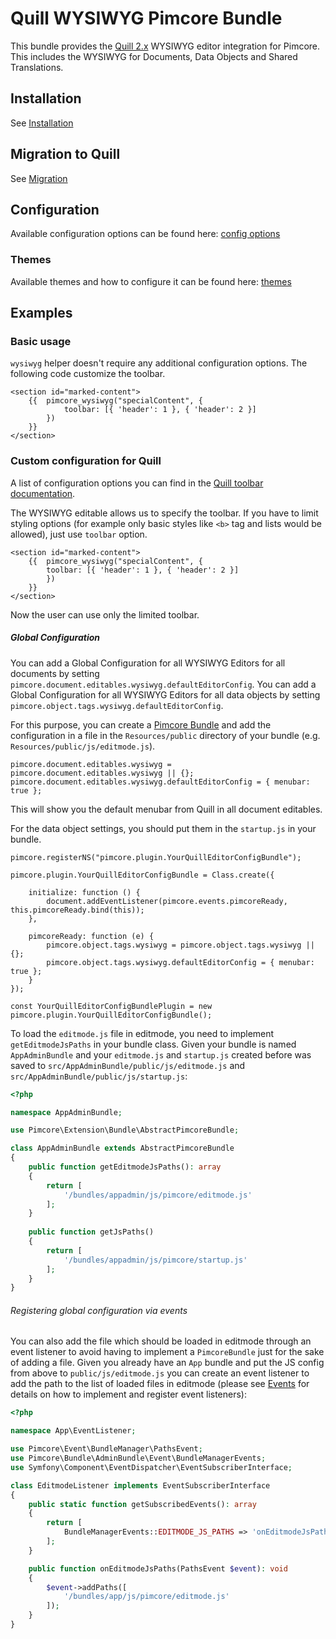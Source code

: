 # Quill WYSIWYG Pimcore Bundle
This bundle provides the [Quill 2.x](https://quilljs.com/) WYSIWYG editor integration for Pimcore. 
This includes the WYSIWYG for Documents, Data Objects and Shared Translations. 

## Installation
See [Installation](./doc/00_Installation.md)

## Migration to Quill
See [Migration](./doc/01_Migration_to_Quill.md)

## Configuration

Available configuration options can be found here: [config options](https://quilljs.com/docs/configuration/)

### Themes

Available themes and how to configure it can be found here: [themes](https://quilljs.com/docs/customization/themes)

## Examples

### Basic usage

`wysiwyg` helper doesn't require any additional configuration options.
The following code customize the toolbar.

```twig
<section id="marked-content">
    {{  pimcore_wysiwyg("specialContent", {
            toolbar: [{ 'header': 1 }, { 'header': 2 }]
        }) 
    }}
</section>
```

### Custom configuration for Quill

A list of configuration options you can find in the [Quill toolbar documentation](https://quilljs.com/docs/modules/toolbar).

The WYSIWYG editable allows us to specify the toolbar.
If you have to limit styling options (for example only basic styles like `<b>` tag and lists would be allowed), just use `toolbar` option.

```twig
<section id="marked-content">
    {{  pimcore_wysiwyg("specialContent", {
        toolbar: [{ 'header': 1 }, { 'header': 2 }]
        }) 
    }}
</section>
```

Now the user can use only the limited toolbar.

##### Global Configuration

You can add a Global Configuration for all WYSIWYG Editors for all documents by setting `pimcore.document.editables.wysiwyg.defaultEditorConfig`.
You can add a Global Configuration for all WYSIWYG Editors for all data objects by setting `pimcore.object.tags.wysiwyg.defaultEditorConfig`.

For this purpose, you can create a [Pimcore Bundle](https://pimcore.com/docs/pimcore/current/Development_Documentation/Extending_Pimcore/Bundle_Developers_Guide/index.html) and add the
configuration in a file in the `Resources/public` directory  of your bundle (e.g. `Resources/public/js/editmode.js`).

```
pimcore.document.editables.wysiwyg = pimcore.document.editables.wysiwyg || {};
pimcore.document.editables.wysiwyg.defaultEditorConfig = { menubar: true };
```
This will show you the default menubar from Quill in all document editables.

For the data object settings, you should put them in the `startup.js` in your bundle.
```
pimcore.registerNS("pimcore.plugin.YourQuillEditorConfigBundle");

pimcore.plugin.YourQuillEditorConfigBundle = Class.create({

    initialize: function () {
        document.addEventListener(pimcore.events.pimcoreReady, this.pimcoreReady.bind(this));
    },

    pimcoreReady: function (e) {
        pimcore.object.tags.wysiwyg = pimcore.object.tags.wysiwyg || {};
        pimcore.object.tags.wysiwyg.defaultEditorConfig = { menubar: true };
    }
});

const YourQuillEditorConfigBundlePlugin = new pimcore.plugin.YourQuillEditorConfigBundle();    
```



To load the `editmode.js` file in editmode, you need to implement `getEditmodeJsPaths` in your bundle class. Given your bundle is named
`AppAdminBundle` and your `editmode.js` and `startup.js` created before was saved to `src/AppAdminBundle/public/js/editmode.js` and `src/AppAdminBundle/public/js/startup.js`:

```php
<?php

namespace AppAdminBundle;

use Pimcore\Extension\Bundle\AbstractPimcoreBundle;

class AppAdminBundle extends AbstractPimcoreBundle
{
    public function getEditmodeJsPaths(): array
    {
        return [
            '/bundles/appadmin/js/pimcore/editmode.js'
        ];
    }
    
    public function getJsPaths()
    {
        return [
            '/bundles/appadmin/js/pimcore/startup.js'
        ];
    }
}
```


###### Registering global configuration via events

You can also add the file which should be loaded in editmode through an event listener to avoid having to implement a
`PimcoreBundle` just for the sake of adding a file. Given you already have an `App` bundle and put the JS config from above
to `public/js/editmode.js` you can create an event listener to add the path to the list of loaded
files in editmode (please see [Events](https://pimcore.com/docs/pimcore/current/Development_Documentation/Extending_Pimcore/Event_API_and_Event_Manager.html) for details on how
to implement and register event listeners):

```php
<?php

namespace App\EventListener;

use Pimcore\Event\BundleManager\PathsEvent;
use Pimcore\Bundle\AdminBundle\Event\BundleManagerEvents;
use Symfony\Component\EventDispatcher\EventSubscriberInterface;

class EditmodeListener implements EventSubscriberInterface
{
    public static function getSubscribedEvents(): array
    {
        return [
            BundleManagerEvents::EDITMODE_JS_PATHS => 'onEditmodeJsPaths'
        ];
    }

    public function onEditmodeJsPaths(PathsEvent $event): void
    {
        $event->addPaths([
            '/bundles/app/js/pimcore/editmode.js'
        ]);
    }
}
```
